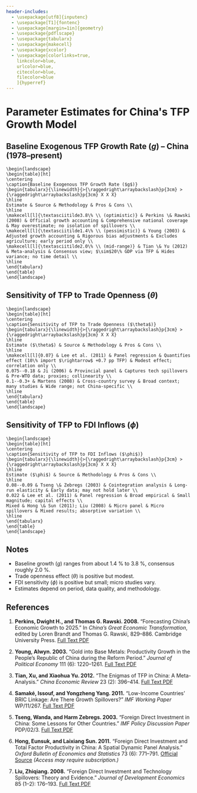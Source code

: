 ```yaml
---
header-includes:
  - \usepackage[utf8]{inputenc}
  - \usepackage[T1]{fontenc}
  - \usepackage[margin=1in]{geometry}
  - \usepackage{pdflscape}
  - \usepackage{tabularx}
  - \usepackage{makecell}
  - \usepackage{xcolor}
  - \usepackage[colorlinks=true,
    linkcolor=blue,
    urlcolor=blue,
    citecolor=blue,
    filecolor=blue
    ]{hyperref}
---
```


# Parameter Estimates for China's TFP Growth Model

## Baseline Exogenous TFP Growth Rate ($g$) – China (1978–present)

```{=latex}
\begin{landscape}
\begin{table}[ht]
\centering
\caption{Baseline Exogenous TFP Growth Rate ($g$)}
\begin{tabularx}{\linewidth}{>{\raggedright\arraybackslash}p{3cm} >{\raggedright\arraybackslash}p{3cm} X X X}
\hline
Estimate & Source & Methodology & Pros & Cons \\
\hline
\makecell[l]{\textasciitilde3.8\% \\ (optimistic)} & Perkins \& Rawski (2008) & Official growth accounting & Comprehensive national coverage & May overestimate; no isolation of spillovers \\
\makecell[l]{\textasciitilde1.4\% \\ (pessimistic)} & Young (2003) & Adjusted growth accounting & Rigorous bias adjustments & Excludes agriculture; early period only \\
\makecell[l]{\textasciitilde2.0\% \\ (mid-range)} & Tian \& Yu (2012) & Meta-analysis & Consensus view; $\sim$20\% GDP via TFP & Hides variance; no time detail \\
\hline
\end{tabularx}
\end{table}
\end{landscape}
```

## Sensitivity of TFP to Trade Openness ($\theta$)

```{=latex}
\begin{landscape}
\begin{table}[ht]
\centering
\caption{Sensitivity of TFP to Trade Openness ($\theta$)}
\begin{tabularx}{\linewidth}{>{\raggedright\arraybackslash}p{3cm} >{\raggedright\arraybackslash}p{3cm} X X X}
\hline
Estimate ($\theta$) & Source & Methodology & Pros & Cons \\
\hline
\makecell[l]{0.07} & Lee et al. (2011) & Panel regression & Quantifies effect (10\% import $\rightarrow$ +0.7 pp TFP) & Modest effect; correlation only \\
0.075--0.18 & Ji (2006) & Provincial panel & Captures tech spillovers & Pre-WTO data; proxies; collinearity \\
0.1--0.3+ & Martens (2008) & Cross-country survey & Broad context; many studies & Wide range; not China-specific \\
\hline
\end{tabularx}
\end{table}
\end{landscape}
```

## Sensitivity of TFP to FDI Inflows ($\phi$)

```{=latex}
\begin{landscape}
\begin{table}[ht]
\centering
\caption{Sensitivity of TFP to FDI Inflows ($\phi$)}
\begin{tabularx}{\linewidth}{>{\raggedright\arraybackslash}p{3cm} >{\raggedright\arraybackslash}p{3cm} X X X}
\hline
Estimate ($\phi$) & Source & Methodology & Pros & Cons \\
\hline
0.08--0.09 & Tseng \& Zebregs (2003) & Cointegration analysis & Long-run elasticity & Early data; may not hold later \\
0.022 & Lee et al. (2011) & Panel regression & Broad empirical & Small magnitude; capital effects \\
Mixed & Hong \& Sun (2011); Liu (2008) & Micro panel & Micro spillovers & Mixed results; absorptive variation \\
\hline
\end{tabularx}
\end{table}
\end{landscape}
```

## Notes

- Baseline growth ($g$) ranges from about 1.4 % to 3.8 %, consensus roughly 2.0 %.
- Trade openness effect ($\theta$) is positive but modest.
- FDI sensitivity ($\phi$) is positive but small; micro studies vary.
- Estimates depend on period, data quality, and methodology.

## References

1. **Perkins, Dwight H., and Thomas G. Rawski. 2008.**
   “Forecasting China’s Economic Growth to 2025.” In _China’s Great Economic Transformation_, edited by Loren Brandt and Thomas G. Rawski, 829–886. Cambridge University Press.
   [Full Text PDF](https://scholar.harvard.edu/files/dperkins/files/chapter20.pdf)

2. **Young, Alwyn. 2003.**
   “Gold into Base Metals: Productivity Growth in the People’s Republic of China during the Reform Period.” _Journal of Political Economy_ 111 (6): 1220–1261.
   [Full Text PDF](https://web.stanford.edu/~klenow/Gold%20into%20Base%20Metals.pdf)

3. **Tian, Xu, and Xiaohua Yu. 2012.**
   “The Enigmas of TFP in China: A Meta-Analysis.” _China Economic Review_ 23 (2): 396–414.
   [Full Text PDF](https://www.econstor.eu/bitstream/10419/90512/1/CRC-PEG_DP_113.pdf)

4. **Samaké, Issouf, and Yongzheng Yang. 2011.**
   “Low-Income Countries’ BRIC Linkage: Are There Growth Spillovers?” _IMF Working Paper_ WP/11/267.
   [Full Text PDF](https://www.imf.org/external/pubs/ft/wp/2011/wp11267.pdf)

5. **Tseng, Wanda, and Harm Zebregs. 2003.**
   “Foreign Direct Investment in China: Some Lessons for Other Countries.” _IMF Policy Discussion Paper_ PDP/02/3.
   [Full Text PDF](https://www.imf.org/external/pubs/ft/pdp/2002/pdp03.pdf)

6. **Hong, Eunsuk, and Laixiang Sun. 2011.**
   “Foreign Direct Investment and Total Factor Productivity in China: A Spatial Dynamic Panel Analysis.” _Oxford Bulletin of Economics and Statistics_ 73 (6): 771–791.
   [Official Source](https://onlinelibrary.wiley.com/doi/abs/10.1111/j.1468-0084.2011.00672.x) _(Access may require subscription.)_

7. **Liu, Zhiqiang. 2008.**
   “Foreign Direct Investment and Technology Spillovers: Theory and Evidence.” _Journal of Development Economics_ 85 (1–2): 176–193.
   [Full Text PDF](https://www.uh.edu/~bsorense/FDI_Tech_Spill_Over.pdf)
